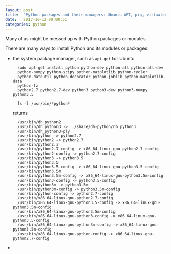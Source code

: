 ```yaml
---
layout: post
title:  "Python packages and their managers: Ubuntu APT, pip, virtualenv, conda"
date:   2017-10-12 00:00:51
categories: python
---
```


Many of us might be messed up with Python packages or modules.

There are many ways to install Python and its modules or packages:

- the system package manager, such as `apt-get` for Ubuntu

        sudo apt-get install python python-dev python-all python-all-dev
        python-numpy python-scipy python-matplotlib python-cycler
        python-dateutil python-decorator python-joblib python-matplotlib-data
        python-tz
        python2.7 python2.7-dev python3 python3-dev python3-numpy python3.5

        ls -l /usr/bin/*python*

    returns

        /usr/bin/dh_python2
        /usr/bin/dh_python3 -> ../share/dh-python/dh_python3
        /usr/bin/dh_python3-ply
        /usr/bin/python -> python2.7
        /usr/bin/python2 -> python2.7
        /usr/bin/python2.7
        /usr/bin/python2.7-config -> x86_64-linux-gnu-python2.7-config
        /usr/bin/python2-config -> python2.7-config
        /usr/bin/python3 -> python3.5
        /usr/bin/python3.5
        /usr/bin/python3.5-config -> x86_64-linux-gnu-python3.5-config
        /usr/bin/python3.5m
        /usr/bin/python3.5m-config -> x86_64-linux-gnu-python3.5m-config
        /usr/bin/python3-config -> python3.5-config
        /usr/bin/python3m -> python3.5m
        /usr/bin/python3m-config -> python3.5m-config
        /usr/bin/python-config -> python2.7-config
        /usr/bin/x86_64-linux-gnu-python2.7-config
        /usr/bin/x86_64-linux-gnu-python3.5-config -> x86_64-linux-gnu-python3.5m-config
        /usr/bin/x86_64-linux-gnu-python3.5m-config
        /usr/bin/x86_64-linux-gnu-python3-config -> x86_64-linux-gnu-python3.5-config
        /usr/bin/x86_64-linux-gnu-python3m-config -> x86_64-linux-gnu-python3.5m-config
        /usr/bin/x86_64-linux-gnu-python-config -> x86_64-linux-gnu-python2.7-config


-
